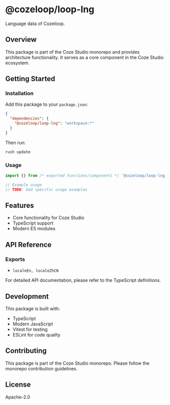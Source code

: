 # @cozeloop/loop-lng

Language data of Cozeloop.

## Overview

This package is part of the Coze Studio monorepo and provides architecture functionality. It serves as a core component in the Coze Studio ecosystem.

## Getting Started

### Installation

Add this package to your `package.json`:

```json
{
  "dependencies": {
    "@cozeloop/loop-lng": "workspace:*"
  }
}
```

Then run:

```bash
rush update
```

### Usage

```typescript
import {} from /* exported functions/components */ '@cozeloop/loop-lng';

// Example usage
// TODO: Add specific usage examples
```

## Features

- Core functionality for Coze Studio
- TypeScript support
- Modern ES modules

## API Reference

### Exports

- `localeEn, localeZhCN`

For detailed API documentation, please refer to the TypeScript definitions.

## Development

This package is built with:

- TypeScript
- Modern JavaScript
- Vitest for testing
- ESLint for code quality

## Contributing

This package is part of the Coze Studio monorepo. Please follow the monorepo contribution guidelines.

## License

Apache-2.0
